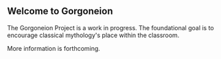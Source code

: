 ## Welcome to Gorgoneion

The Gorgoneion Project is a work in progress. The foundational goal is to encourage classical mythology's place within the classroom.

More information is forthcoming.
